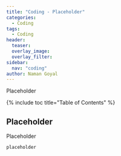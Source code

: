 ```yaml
---
title: "Coding - Placeholder"
categories:
  - Coding
tags:
  - Coding
header:
  teaser: 
  overlay_image: 
  overlay_filter: 
sidebar:
  nav: "coding"
author: Naman Goyal
---
```


Placeholder

{% include toc title="Table of Contents" %}

## Placeholder

Placeholder

```python
placeholder
```
